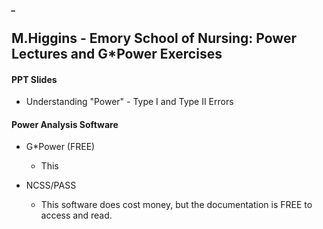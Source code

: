 ##### _


## M.Higgins - Emory School of Nursing: Power Lectures and G*Power Exercises

#### PPT Slides

* Understanding "Power" - Type I and Type II Errors


#### Power Analysis Software

* G*Power (FREE)
    - This
    
* NCSS/PASS
    - This software does cost money, but the documentation is FREE to access and read.